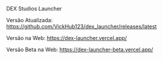 DEX Studios Launcher

Versão Atualizada: https://github.com/VickHub123/dex_launcher/releases/latest
  
Versão na Web: https://dex-launcher.vercel.app/
  
Versão Beta na Web: https://dex-launcher-beta.vercel.app/
